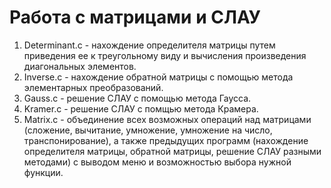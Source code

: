 # Работа с матрицами и СЛАУ

1. Determinant.c - нахождение определителя матрицы путем приведения ее к треугольному виду и вычисления произведения диагональных элементов.
2. Inverse.c - нахождение обратной матрицы с помощью метода элементарных преобразований.
3. Gauss.c - решение СЛАУ с помощью метода Гаусса.
4. Kramer.c - решение СЛАУ с помщью метода Крамера.
5. Matrix.c - объединение всех возможных операций над матрицами (сложение, вычитание, умножение, умножение на число, транспонирование), а также предыдущих программ (нахождение определителя матрицы, обратной матрицы, решение СЛАУ разными методами) с выводом меню и возможностью выбора нужной функции.
